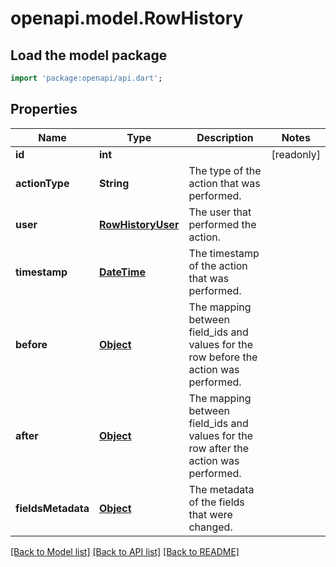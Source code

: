# openapi.model.RowHistory

## Load the model package
```dart
import 'package:openapi/api.dart';
```

## Properties
Name | Type | Description | Notes
------------ | ------------- | ------------- | -------------
**id** | **int** |  | [readonly] 
**actionType** | **String** | The type of the action that was performed. | 
**user** | [**RowHistoryUser**](RowHistoryUser.md) | The user that performed the action. | 
**timestamp** | [**DateTime**](DateTime.md) | The timestamp of the action that was performed. | 
**before** | [**Object**](.md) | The mapping between field_ids and values for the row before the action was performed. | 
**after** | [**Object**](.md) | The mapping between field_ids and values for the row after the action was performed. | 
**fieldsMetadata** | [**Object**](.md) | The metadata of the fields that were changed. | 

[[Back to Model list]](../README.md#documentation-for-models) [[Back to API list]](../README.md#documentation-for-api-endpoints) [[Back to README]](../README.md)


